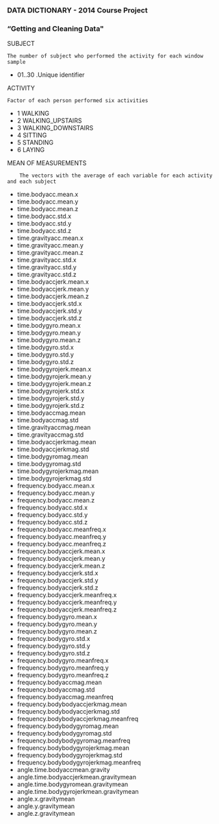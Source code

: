 ### DATA DICTIONARY - 2014 Course Project
### “Getting and Cleaning Data"


SUBJECT

	The number of subject who performed the activity for each window sample
    
* 01..30 .Unique identifier

ACTIVITY

	Factor of each person performed six activities
    
* 1 WALKING
* 2 WALKING_UPSTAIRS
* 3 WALKING_DOWNSTAIRS
* 4 SITTING
* 5 STANDING
* 6 LAYING

MEAN OF MEASUREMENTS

		The vectors with the average of each variable for each activity and each subject        
* time.bodyacc.mean.x
* time.bodyacc.mean.y
* time.bodyacc.mean.z
* time.bodyacc.std.x
* time.bodyacc.std.y
* time.bodyacc.std.z
* time.gravityacc.mean.x
* time.gravityacc.mean.y
* time.gravityacc.mean.z
* time.gravityacc.std.x
* time.gravityacc.std.y
* time.gravityacc.std.z
* time.bodyaccjerk.mean.x
* time.bodyaccjerk.mean.y
* time.bodyaccjerk.mean.z
* time.bodyaccjerk.std.x
* time.bodyaccjerk.std.y
* time.bodyaccjerk.std.z
* time.bodygyro.mean.x
* time.bodygyro.mean.y
* time.bodygyro.mean.z
* time.bodygyro.std.x
* time.bodygyro.std.y
* time.bodygyro.std.z
* time.bodygyrojerk.mean.x
* time.bodygyrojerk.mean.y
* time.bodygyrojerk.mean.z
* time.bodygyrojerk.std.x
* time.bodygyrojerk.std.y
* time.bodygyrojerk.std.z
* time.bodyaccmag.mean
* time.bodyaccmag.std
* time.gravityaccmag.mean
* time.gravityaccmag.std
* time.bodyaccjerkmag.mean
* time.bodyaccjerkmag.std
* time.bodygyromag.mean
* time.bodygyromag.std
* time.bodygyrojerkmag.mean
* time.bodygyrojerkmag.std
* frequency.bodyacc.mean.x
* frequency.bodyacc.mean.y
* frequency.bodyacc.mean.z
* frequency.bodyacc.std.x
* frequency.bodyacc.std.y
* frequency.bodyacc.std.z
* frequency.bodyacc.meanfreq.x
* frequency.bodyacc.meanfreq.y
* frequency.bodyacc.meanfreq.z
* frequency.bodyaccjerk.mean.x
* frequency.bodyaccjerk.mean.y
* frequency.bodyaccjerk.mean.z
* frequency.bodyaccjerk.std.x
* frequency.bodyaccjerk.std.y
* frequency.bodyaccjerk.std.z
* frequency.bodyaccjerk.meanfreq.x
* frequency.bodyaccjerk.meanfreq.y
* frequency.bodyaccjerk.meanfreq.z
* frequency.bodygyro.mean.x
* frequency.bodygyro.mean.y
* frequency.bodygyro.mean.z
* frequency.bodygyro.std.x
* frequency.bodygyro.std.y
* frequency.bodygyro.std.z
* frequency.bodygyro.meanfreq.x
* frequency.bodygyro.meanfreq.y
* frequency.bodygyro.meanfreq.z
* frequency.bodyaccmag.mean
* frequency.bodyaccmag.std
* frequency.bodyaccmag.meanfreq
* frequency.bodybodyaccjerkmag.mean
* frequency.bodybodyaccjerkmag.std
* frequency.bodybodyaccjerkmag.meanfreq
* frequency.bodybodygyromag.mean
* frequency.bodybodygyromag.std
* frequency.bodybodygyromag.meanfreq
* frequency.bodybodygyrojerkmag.mean
* frequency.bodybodygyrojerkmag.std
* frequency.bodybodygyrojerkmag.meanfreq
* angle.time.bodyaccmean.gravity
* angle.time.bodyaccjerkmean.gravitymean
* angle.time.bodygyromean.gravitymean
* angle.time.bodygyrojerkmean.gravitymean
* angle.x.gravitymean
* angle.y.gravitymean
* angle.z.gravitymean


